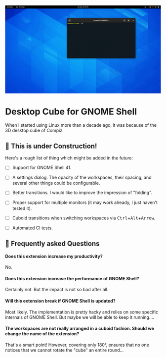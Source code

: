 <p align="center">
  <img src ="docs/pics/teaser.gif" />
</p>

# Desktop Cube for GNOME Shell

When I started using Linux more than a decade ago, it was because of the 3D desktop cube of Compiz.

## :construction: This is under Construction!

Here's a rough list of thing which might be added in the future:

- [ ] Support for GNOME Shell 41.
- [ ] A settings dialog. The opacity of the workspaces, their spacing, and several other things could be configurable.
- [ ] Better transitions. I would like to improve the impression of "folding".
- [ ] Proper support for multiple monitors (it may work already, I just haven't tested it).
- [ ] Cuboid transitions when switching workspaces via <kbd>Ctrl</kbd>+<kbd>Alt</kbd>+<kbd>Arrow</kbd>.
- [ ] Automated CI tests.


## :exploding_head: Frequently asked Questions

#### Does this extension increase my productivity?

No.

#### Does this extension increase the performance of GNOME Shell?

Certainly not. But the impact is not so bad after all.

#### Will this extension break if GNOME Shell is updated?

Most likely. The implementation is pretty hacky and relies on some specific internals of GNOME Shell. But maybe we will be able to keep it running....

#### The workspaces are not really arranged in a cuboid fashion. Should we change the name of the extension?

That's a smart point! However, covering only 180°, ensures that no one notices that we cannot rotate the "cube" an entire round...
